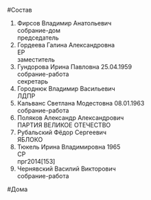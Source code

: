 #Состав  
1. Фирсов Владимир Анатольевич  
    собрание-дом  
    председатель  
2. Гордеева Галина Александровна  
    ЕР  
    заместитель  
3. Гундорова Ирина Павловна 25.04.1959  
    собрание-работа  
    секретарь  
4. Городнюк Владимир Васильевич  
    ЛДПР  
5. Кальванс Светлана Модестовна 08.01.1963  
    собрание-работа  
6. Поляков Александр Александрович  
    ПАРТИЯ ВЕЛИКОЕ ОТЕЧЕСТВО  
7. Рубальский Фёдор Сергеевич  
    ЯБЛОКО  
8. Тюкель Ирина Владимировна 1965  
    СР  
    прг2014[153]  
9. Чернявский Василий Викторович  
    собрание-работа  
  
#Дома  
  
